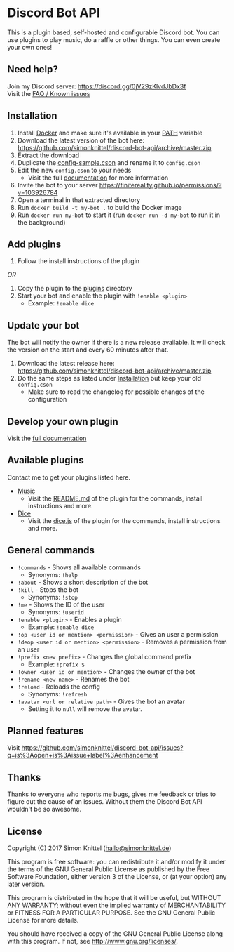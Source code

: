 # Discord Bot API
This is a plugin based, self-hosted and configurable Discord bot. You can use plugins to play music, do a raffle or other things. You can even create your own ones!

## Need help?
Join my Discord server: https://discord.gg/0jV29zKlvdJbDx3f  
Visit the [FAQ / Known issues](./documentation/faq_known_issues.md)  

## Installation
1. Install [Docker](https://docker.com) and make sure it's available in your [PATH](https://en.wikipedia.org/wiki/Environment_variable) variable
2. Download the latest version of the bot here: https://github.com/simonknittel/discord-bot-api/archive/master.zip
3. Extract the download
4. Duplicate the [config-sample.cson](./config-sample.cson) and rename it to `config.cson`
5. Edit the new `config.cson` to your needs
    * Visit the full [documentation](./documentation/config.cson_explained.md) for more information
6. Invite the bot to your server https://finitereality.github.io/permissions/?v=103926784
7. Open a terminal in that extracted directory
8. Run `docker build -t my-bot .` to build the Docker image
9. Run `docker run my-bot` to start it (run `docker run -d my-bot` to run it in the background)

## Add plugins
1. Follow the install instructions of the plugin

_OR_

1. Copy the plugin to the [plugins](./plugins) directory
2. Start your bot and enable the plugin with `!enable <plugin>`
    * Example: `!enable dice`

## Update your bot
The bot will notify the owner if there is a new release available. It will check the version on the start and every 60 minutes after that.

1. Download the latest release here: https://github.com/simonknittel/discord-bot-api/archive/master.zip
2. Do the same steps as listed under [Installation](#installation) but keep your old `config.cson`
    * Make sure to read the changelog for possible changes of the configuration

## Develop your own plugin
Visit the [full documentation](./documentation/develop_your_own_plugin.md)

## Available plugins
Contact me to get your plugins listed here.

* [Music](./plugins/music)
    + Visit the [README.md](./plugins/music/README.md) of the plugin for the commands, install instructions and more.
* [Dice](./plugins/dice)
    + Visit the [dice.js](./plugins/dice.js) of the plugin for the commands, install instructions and more.

## General commands
* `!commands` - Shows all available commands
    + Synonyms: `!help`
* `!about` - Shows a short description of the bot
* `!kill` - Stops the bot
    + Synonyms: `!stop`
* `!me` - Shows the ID of the user
    + Synonyms: `!userid`
* `!enable <plugin>` - Enables a plugin
    + Example: `!enable dice`
* `!op <user id or mention> <permission>` - Gives an user a permission
* `!deop <user id or mention> <permission>` - Removes a permission from an user
* `!prefix <new prefix>` - Changes the global command prefix
    + Example: `!prefix $`
* `!owner <user id or mention>` - Changes the owner of the bot
* `!rename <new name>` - Renames the bot
* `!reload` - Reloads the config
    + Synonyms: `!refresh`
* `!avatar <url or relative path>` - Gives the bot an avatar
    + Setting it to `null` will remove the avatar.

## Planned features
Visit https://github.com/simonknittel/discord-bot-api/issues?q=is%3Aopen+is%3Aissue+label%3Aenhancement

## Thanks
Thanks to everyone who reports me bugs, gives me feedback or tries to figure out the cause of an issues. Without them the Discord Bot API wouldn't be so awesome.

## License
Copyright (C) 2017 Simon Knittel (<hallo@simonknittel.de>)

This program is free software: you can redistribute it and/or modify
it under the terms of the GNU General Public License as published by
the Free Software Foundation, either version 3 of the License, or
(at your option) any later version.

This program is distributed in the hope that it will be useful,
but WITHOUT ANY WARRANTY; without even the implied warranty of
MERCHANTABILITY or FITNESS FOR A PARTICULAR PURPOSE.  See the
GNU General Public License for more details.

You should have received a copy of the GNU General Public License
along with this program.  If not, see <http://www.gnu.org/licenses/>.
